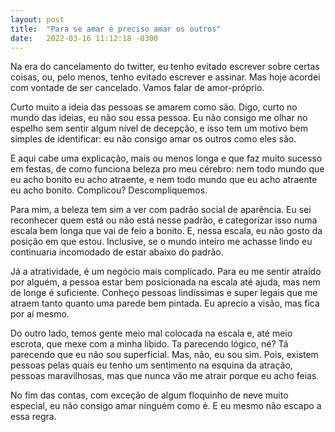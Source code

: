 ```yaml
---
layout: post
title:  "Para se amar é preciso amar os outros"
date:   2022-03-16 11:12:18 -0300
---
```


Na era do cancelamento do twitter, eu tenho evitado escrever sobre certas coisas, ou, pelo menos, tenho evitado escrever e assinar. Mas hoje acordei com vontade de ser cancelado. Vamos falar de amor-próprio.

<!--more-->

Curto muito a ideia das pessoas se amarem como são. Digo, curto no mundo das ideias, eu não sou essa pessoa. Eu não consigo me olhar no espelho sem sentir algum nível de decepção, e isso tem um motivo bem simples de identificar: eu não consigo amar os outros como eles são.

E aqui cabe uma explicação, mais ou menos longa e que faz muito sucesso em festas, de como funciona beleza pro meu cérebro: nem todo mundo que eu acho bonito eu acho atraente, e nem todo mundo que eu acho atraente eu acho bonito. Complicou? Descompliquemos.

Para mim, a beleza tem sim a ver com padrão social de aparência. Eu sei reconhecer quem está ou não está nesse padrão, e categorizar isso numa escala bem longa que vai de feio a bonito. E, nessa escala, eu não gosto da posição em que estou. Inclusive, se o mundo inteiro me achasse lindo eu continuaria incomodado de estar abaixo do padrão.

Já a atratividade, é um negócio mais complicado. Para eu me sentir atraído por alguém, a pessoa estar bem posicionada na escala até ajuda, mas nem de longe é suficiente. Conheço pessoas lindíssimas e super legais que me atraem tanto quanto uma parede bem pintada. Eu aprecio a visão, mas fica por aí mesmo.

Do outro lado, temos gente meio mal colocada na escala e, até meio escrota, que mexe com a minha libido. Ta parecendo lógico, né? Tá parecendo que eu não sou superficial. Mas, não, eu sou sim. Pois, existem pessoas pelas quais eu tenho um sentimento na esquina da atração, pessoas maravilhosas, mas que nunca vão me atrair porque eu acho feias.

No fim das contas, com exceção de algum floquinho de neve muito especial, eu não consigo amar ninguém como é. E eu mesmo não escapo a essa regra.
